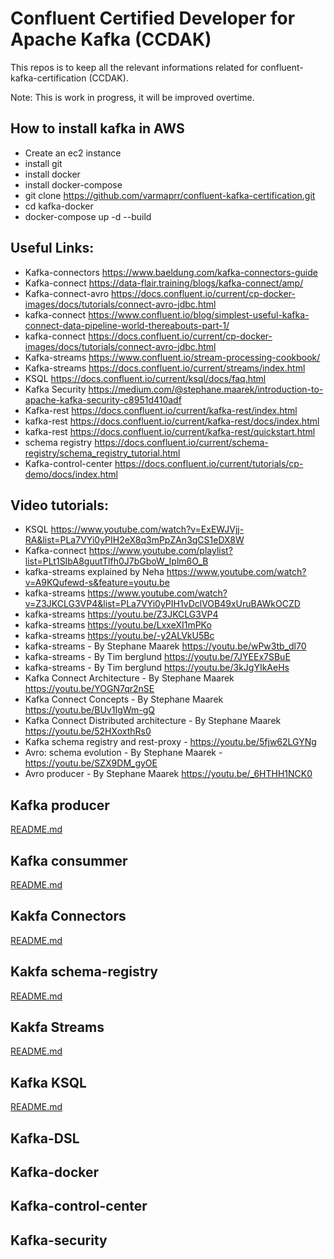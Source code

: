 # Confluent Certified Developer for Apache Kafka (CCDAK)

This repos is to keep all the relevant informations related for confluent-kafka-certification (CCDAK).

Note: This is work in progress, it will be improved overtime. 

## How to install kafka in AWS ##
* Create an ec2 instance
* install git
* install docker
* install docker-compose
* git clone https://github.com/varmaprr/confluent-kafka-certification.git
* cd kafka-docker 
* docker-compose up -d --build

## Useful Links: ##
* Kafka-connectors https://www.baeldung.com/kafka-connectors-guide
* Kafka-connect https://data-flair.training/blogs/kafka-connect/amp/
* Kafka-connect-avro https://docs.confluent.io/current/cp-docker-images/docs/tutorials/connect-avro-jdbc.html
* kafka-connect https://www.confluent.io/blog/simplest-useful-kafka-connect-data-pipeline-world-thereabouts-part-1/
* kafka-connect https://docs.confluent.io/current/cp-docker-images/docs/tutorials/connect-avro-jdbc.html
* Kafka-streams https://www.confluent.io/stream-processing-cookbook/
* Kafka-streams https://docs.confluent.io/current/streams/index.html
* KSQL https://docs.confluent.io/current/ksql/docs/faq.html
* Kafka Security https://medium.com/@stephane.maarek/introduction-to-apache-kafka-security-c8951d410adf
* Kafka-rest https://docs.confluent.io/current/kafka-rest/index.html
* kafka-rest https://docs.confluent.io/current/kafka-rest/docs/index.html
* kafka-rest https://docs.confluent.io/current/kafka-rest/quickstart.html
* schema registry https://docs.confluent.io/current/schema-registry/schema_registry_tutorial.html
* Kafka-control-center https://docs.confluent.io/current/tutorials/cp-demo/docs/index.html

## Video tutorials: ##
* KSQL https://www.youtube.com/watch?v=ExEWJVjj-RA&list=PLa7VYi0yPIH2eX8q3mPpZAn3qCS1eDX8W
* Kafka-connect https://www.youtube.com/playlist?list=PLt1SIbA8guutTlfh0J7bGboW_Iplm6O_B
* kafka-streams explained by Neha https://www.youtube.com/watch?v=A9KQufewd-s&feature=youtu.be
* kafka-streams https://www.youtube.com/watch?v=Z3JKCLG3VP4&list=PLa7VYi0yPIH1vDclVOB49xUruBAWkOCZD
* kafka-streams https://youtu.be/Z3JKCLG3VP4
* kafka-streams https://youtu.be/LxxeXI1mPKo
* kafka-streams https://youtu.be/-y2ALVkU5Bc
* kafka-streams - By Stephane Maarek https://youtu.be/wPw3tb_dl70
* kafka-streams - By Tim berglund https://youtu.be/7JYEEx7SBuE
* kafka-streams - By Tim berglund https://youtu.be/3kJgYIkAeHs
* Kafka Connect Architecture - By Stephane Maarek https://youtu.be/YOGN7qr2nSE
* Kafka Connect Concepts - By Stephane Maarek https://youtu.be/BUv1IgWm-gQ
* Kafka Connect Distributed architecture - By Stephane Maarek https://youtu.be/52HXoxthRs0
* Kafka schema registry and rest-proxy - https://youtu.be/5fjw62LGYNg
* Avro: schema evolution - By Stephane Maarek - https://youtu.be/SZX9DM_gyOE
* Avro producer - By Stephane Maarek https://youtu.be/_6HTHH1NCK0

## Kafka producer ##
[README.md](kafka-producer/README.md)
## Kafka consummer ##
[README.md](kafka-consumer/README.md)
## Kakfa Connectors ##
[README.md](kafka-connectors/README.md)
## Kakfa schema-registry ##
[README.md](kafka-schema-registry/README.md)
## Kakfa Streams ##
[README.md](kafka-streams/README.md)
## Kafka KSQL ##
[README.md](kafka-ksql/README.md)
## Kafka-DSL ##

## Kafka-docker ##

## Kafka-control-center ##

## Kafka-security ##
